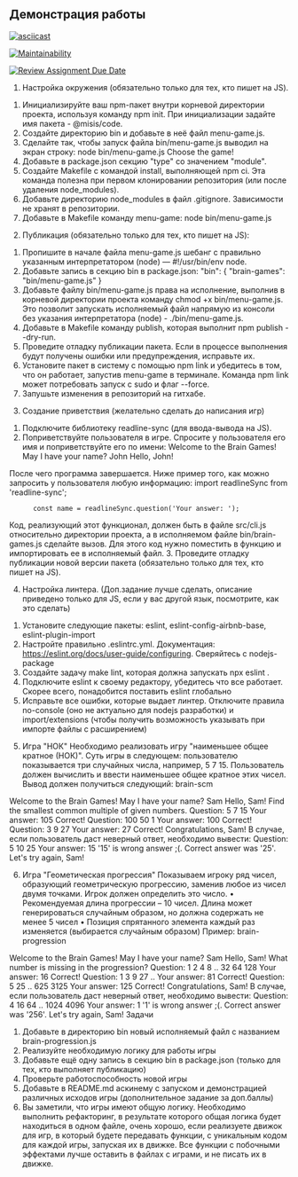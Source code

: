 ## Демонстрация работы
[![asciicast](https://asciinema.org/a/SGDbv6fUnqyjI4rvrUlyc2cP5.svg)](https://asciinema.org/a/SGDbv6fUnqyjI4rvrUlyc2cP5)

[![Maintainability](https://api.codeclimate.com/v1/badges/0dccc2590b25d76abb77/maintainability)](https://codeclimate.com/github/AnzenFroud/development_methodologies/maintainability)

















[![Review Assignment Due Date](https://classroom.github.com/assets/deadline-readme-button-22041afd0340ce965d47ae6ef1cefeee28c7c493a6346c4f15d667ab976d596c.svg)](https://classroom.github.com/a/6OB9WcGd)
1) Настройка окружения (обязательно только для тех, кто пишет на JS).
1.	Инициализируйте ваш npm-пакет внутри корневой директории проекта, используя команду npm init. При инициализации задайте имя пакета - @misis/code.
2.	Создайте директорию bin и добавьте в неё файл menu-game.js.
3.	Сделайте так, чтобы запуск файла bin/menu-game.js выводил на экран строку:
node bin/menu-game.js
Choose the game!
4.	Добавьте в package.json секцию "type" со значением "module". 
5.	Создайте Makefile с командой install, выполняющей npm ci. Эта команда полезна при первом клонировании репозитория (или после удаления node_modules).
6.	Добавьте директорию node_modules в файл .gitignore. Зависимости не хранят в репозитории.
7.	Добавьте в Makefile команду menu-game:
node bin/menu-game.js

2) Публикация (обязательно только для тех, кто пишет на JS):
1.	Пропишите в начале файла menu-game.js шебанг с правильно указанным интерпретатором (node) — #!/usr/bin/env node. 
2.	Добавьте запись в секцию bin в package.json:
"bin": {
  "brain-games": "bin/menu-game.js"
}
3.	Добавьте файлу bin/menu-game.js права на исполнение, выполнив в корневой директории проекта команду chmod +x bin/menu-game.js. Это позволит запускать исполняемый файл напрямую из консоли без указания интерпретатора (node) - ./bin/menu-game.js.
4.	Добавьте в Makefile команду publish, которая выполнит npm publish --dry-run.
5.	Проведите отладку публикации пакета. Если в процессе выполнения будут получены ошибки или предупреждения, исправьте их.
6.	Установите пакет в систему с помощью npm link и убедитесь в том, что он работает, запустив menu-game в терминале. Команда npm link может потребовать запуск с sudo и флаг --force.
7.	Запушьте изменения в репозиторий на гитхабе.
   
3) Создание приветствия (желательно сделать до написания игр)
1.	Подключите библиотеку readline-sync (для ввода-вывода на JS).
2.	Поприветствуйте пользователя в игре. Спросите у пользователя его имя и поприветствуйте его по имени:
Welcome to the Brain Games!
May I have your name? John
Hello, John!

После чего программа завершается.
Ниже пример того, как можно запросить у пользователя любую информацию:
          import readlineSync from 'readline-sync';

          const name = readlineSync.question('Your answer: ');

Код, реализующий этот функционал, должен быть в файле src/cli.js относительно директории проекта, а в исполняемом файле bin/brain-games.js сделайте вызов. Для этого код нужно поместить в функцию и импортировать ее в исполняемый файл.
3.	Проведите отладку публикации новой версии пакета (обязательно только для тех, кто пишет на JS).

4) Настройка линтера. (Доп.задание лучше сделать, описание приведено только для JS, если у вас другой язык, посмотрите, как это сделать)
1.	Установите следующие пакеты: eslint, eslint-config-airbnb-base, eslint-plugin-import
2.	Настройте правильно .eslintrc.yml. Документация: https://eslint.org/docs/user-guide/configuring. Сверяйтесь с nodejs-package
3.	Создайте задачу make lint, которая должна запускать npx eslint .
4.	Подключите eslint к своему редактору, убедитесь что все работает. Скорее всего, понадобится поставить eslint глобально
5.	Исправьте все ошибки, которые выдает линтер. Отключите правила no-console (оно не актуально для nodejs разработки) и import/extensions (чтобы получить возможность указывать при импорте файлы с расширением)

5) Игра "НОК"
Необходимо реализовать игру "наименьшее общее кратное (НОК)". Суть игры в следующем: пользователю показывается три случайных числа, например, 5 7 15. Пользователь должен вычислить и ввести наименьшее общее кратное этих чисел.
Вывод должен получиться следующий:
brain-scm

Welcome to the Brain Games!
May I have your name? Sam
Hello, Sam!
Find the smallest common multiple of given numbers.
Question: 5 7 15
Your answer: 105
Correct!
Question: 100 50 1
Your answer: 100
Correct!
Question: 3 9 27
Your answer: 27
Correct!
Congratulations, Sam!
В случае, если пользователь даст неверный ответ, необходимо вывести:
Question: 5 10 25
Your answer: 15
'15' is wrong answer ;(. Correct answer was '25'.
Let's try again, Sam!

6) Игра "Геометическая прогрессия"
Показываем игроку ряд чисел, образующий геометрическую прогрессию, заменив любое из чисел двумя точками. Игрок должен определить это число.
•	Рекомендуемая длина прогрессии – 10 чисел. Длина может генерироваться случайным образом, но должна содержать не менее 5 чисел
•	Позиция спрятанного элемента каждый раз изменяется (выбирается случайным образом)
Пример:
brain-progression

Welcome to the Brain Games!
May I have your name? Sam
Hello, Sam!
What number is missing in the progression?
Question: 1 2 4 8  .. 32 64 128
Your answer: 16
Correct!
Question: 1 3 9 27 ..
Your answer: 81
Correct!
Question: 5 25 .. 625 3125
Your answer: 125
Correct!
Congratulations, Sam!
В случае, если пользователь даст неверный ответ, необходимо вывести:
Question: 4 16 64 .. 1024 4096
Your answer:  1
'1' is wrong answer ;(. Correct answer was '256'.
Let's try again, Sam!
Задачи
1.	Добавьте в директорию bin новый исполняемый файл с названием brain-progression.js
2.	Реализуйте необходимую логику для работы игры
3.	Добавьте ещё одну запись в секцию bin в package.json (только для тех, кто выполняет публикацию)
4.	Проверьте работоспособность новой игры
5.	Добавьте в README.md аскинему с запуском и демонстрацией различных исходов игры (дополнительное задание за доп.баллы)
6.  Вы заметили, что игры имеют общую логику. Необходимо выполнить рефакторинг, в результате которого общая логика будет находиться в одном файле, очень хорошо, если реализуете движок для игр, в который будете передавать функции, с уникальным кодом для каждой игры, запуская их в движке. Все функции с побочными эффектами лучше оставить в файлах с играми, и не писать их в движке.
